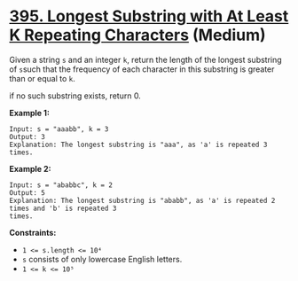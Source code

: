 # [395. Longest Substring with At Least K Repeating Characters][link] (Medium)

[link]: https://leetcode.com/problems/longest-substring-with-at-least-k-repeating-characters/

Given a string `s` and an integer `k`, return the length of the longest substring of `s`such that
the frequency of each character in this substring is greater than or equal to `k`.

if no such substring exists, return 0.

**Example 1:**

```
Input: s = "aaabb", k = 3
Output: 3
Explanation: The longest substring is "aaa", as 'a' is repeated 3 times.
```

**Example 2:**

```
Input: s = "ababbc", k = 2
Output: 5
Explanation: The longest substring is "ababb", as 'a' is repeated 2 times and 'b' is repeated 3
times.
```

**Constraints:**

- `1 <= s.length <= 10⁴`
- `s` consists of only lowercase English letters.
- `1 <= k <= 10⁵`
